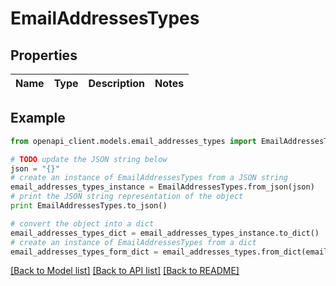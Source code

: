 # EmailAddressesTypes



## Properties
Name | Type | Description | Notes
------------ | ------------- | ------------- | -------------

## Example

```python
from openapi_client.models.email_addresses_types import EmailAddressesTypes

# TODO update the JSON string below
json = "{}"
# create an instance of EmailAddressesTypes from a JSON string
email_addresses_types_instance = EmailAddressesTypes.from_json(json)
# print the JSON string representation of the object
print EmailAddressesTypes.to_json()

# convert the object into a dict
email_addresses_types_dict = email_addresses_types_instance.to_dict()
# create an instance of EmailAddressesTypes from a dict
email_addresses_types_form_dict = email_addresses_types.from_dict(email_addresses_types_dict)
```
[[Back to Model list]](../README.md#documentation-for-models) [[Back to API list]](../README.md#documentation-for-api-endpoints) [[Back to README]](../README.md)


